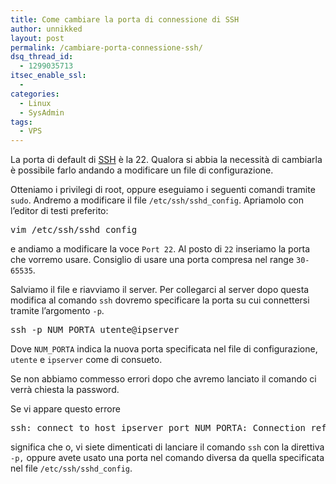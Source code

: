 ```yaml
---
title: Come cambiare la porta di connessione di SSH
author: unnikked
layout: post
permalink: /cambiare-porta-connessione-ssh/
dsq_thread_id:
  - 1299035713
itsec_enable_ssl:
  - 
categories:
  - Linux
  - SysAdmin
tags:
  - VPS
---
```


La porta di default di [SSH][1] è la 22. Qualora si abbia la necessità di cambiarla è possibile farlo andando a modificare un file di configurazione.

Otteniamo i privilegi di root, oppure eseguiamo i seguenti comandi tramite `sudo`. Andremo a modificare il file `/etc/ssh/sshd_config`. Apriamolo con l&#8217;editor di testi preferito:

<pre class="lang:sh decode:true">vim /etc/ssh/sshd_config</pre>

e andiamo a modificare la voce `Port 22`. Al posto di `22` inseriamo la porta che vorremo usare. Consiglio di usare una porta compresa nel range `30-65535`.

Salviamo il file e riavviamo il server. Per collegarci al server dopo questa modifica al comando `ssh` dovremo specificare la porta su cui connettersi tramite l&#8217;argomento `-p`.

<pre class="lang:default decode:true">ssh -p NUM_PORTA utente@ipserver</pre>

Dove `NUM_PORTA` indica la nuova porta specificata nel file di configurazione, `utente` e `ipserver` come di consueto.

Se non abbiamo commesso errori dopo che avremo lanciato il comando ci verrà chiesta la password.

Se vi appare questo errore

<pre class="lang:default decode:true">ssh: connect to host ipserver port NUM_PORTA: Connection refused</pre>

significa che o, vi siete dimenticati di lanciare il comando `ssh` con la direttiva `-p,` oppure avete usato una porta nel comando diversa da quella specificata nel file `/etc/ssh/sshd_config`.

 [1]: # "In informatica e telecomunicazioni SSH (Secure SHell, shell sicura) è un protocollo di rete che permette di stabilire una sessione remota cifrata tramite interfaccia a riga di comando con un altro host di una rete informatica. È il protocollo che ha sostituito l'analogo ma insicuro Telnet."
